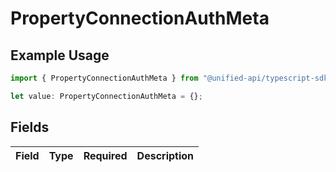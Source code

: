 # PropertyConnectionAuthMeta

## Example Usage

```typescript
import { PropertyConnectionAuthMeta } from "@unified-api/typescript-sdk/sdk/models/shared";

let value: PropertyConnectionAuthMeta = {};
```

## Fields

| Field       | Type        | Required    | Description |
| ----------- | ----------- | ----------- | ----------- |